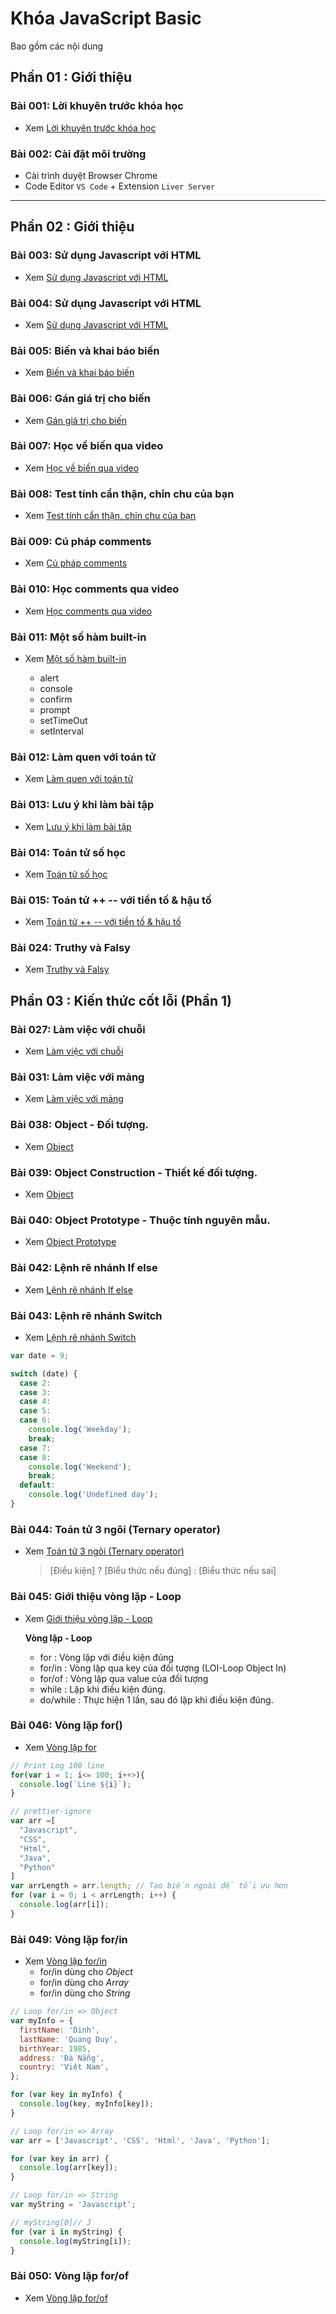 # Khóa JavaScript Basic

Bao gồm các nội dung

## Phần 01 : Giới thiệu

### Bài 001: Lời khuyên trước khóa học

- Xem [Lời khuyên trước khóa học](./detail/phan01-001/index.md)

### Bài 002: Cài đặt môi trường

- Cài trình duyệt Browser Chrome
- Code Editor `VS Code` + Extension `Liver Server`

---

## Phần 02 : Giới thiệu

### Bài 003: Sử dụng Javascript với HTML

- Xem [Sử dụng Javascript với HTML](./detail/phan02-003/index.md)

### Bài 004: Sử dụng Javascript với HTML

- Xem [Sử dụng Javascript với HTML](.\detail\phan02-004\index.md)

### Bài 005: Biến và khai báo biến

- Xem [Biến và khai báo biến](.\detail\phan02-005\index.md)

### Bài 006: Gán giá trị cho biến

- Xem [Gán giá trị cho biến](.\detail\phan02-006\index.md)

### Bài 007: Học về biến qua video

- Xem [Học về biến qua video](.\detail\phan02-007\index.md)

### Bài 008: Test tính cẩn thận, chỉn chu của bạn

- Xem [Test tính cẩn thận, chỉn chu của bạn](.\detail\phan02-008\index.md)

### Bài 009: Cú pháp comments

- Xem [Cú pháp comments](.\detail\phan02-009\index.md)

### Bài 010: Học comments qua video

- Xem [Học comments qua video](.\detail\phan02-010\index.md)

### Bài 011: Một số hàm built-in

- Xem [Một số hàm built-in](.\detail\phan02-011\index.md)

  - alert
  - console
  - confirm
  - prompt
  - setTimeOut
  - setInterval

<!-- prettier-ignore -->
### Bài 012: Làm quen với toán tử

- Xem [Làm quen với toán tử](.\detail\phan02-012\index.md)

### Bài 013: Lưu ý khi làm bài tập

- Xem [Lưu ý khi làm bài tập](.\detail\phan02-013\index.md)

### Bài 014: Toán tử số học

- Xem [Toán tử số học](.\detail\phan02-014\index.md)

### Bài 015: Toán tử ++ -- với tiền tố & hậu tố

- Xem [Toán tử ++ -- với tiền tố & hậu tố](.\detail\phan02-015\index.md)

### Bài 024: Truthy và Falsy

- Xem [Truthy và Falsy](.\detail\phan02-024\index.md)

<!-- ![Console](./images/001.png "Console") -->
<!-- <img src="./images/001.png" alt="JAVASCRIPT VỚI HTML" width="400px"/> -->

## Phần 03 : Kiến thức cốt lỗi (Phần 1)

### Bài 027: Làm việc với chuỗi

- Xem [Làm việc với chuỗi](.\detail\phan03-027\index.md)

### Bài 031: Làm việc với mảng

- Xem [Làm việc với mảng](.\detail\phan03-031\index.md)

### Bài 038: Object - Đối tượng.

- Xem [Object](.\detail\phan03-038\index.md)

### Bài 039: Object Construction - Thiết kế đối tượng.

- Xem [Object](.\detail\phan03-039\index.md)

### Bài 040: Object Prototype - Thuộc tính nguyên mẫu.

- Xem [Object Prototype](.\detail\phan03-040\index.md)

### Bài 042: Lệnh rẽ nhánh If else

- Xem [Lệnh rẽ nhánh If else](.\detail\phan03-042\index.md)

### Bài 043: Lệnh rẽ nhánh Switch

- Xem [Lệnh rẽ nhánh Switch](.\detail\phan03-043\index.md)

<!-- prettier-ignore -->
```js
var date = 9;

switch (date) {
  case 2:
  case 3:
  case 4:
  case 5:
  case 6:
    console.log('Weekday');
    break;
  case 7:
  case 8:
    console.log('Weekend');
    break;
  default:
    console.log('Undefined day');
}
```

### Bài 044: Toán tử 3 ngôi (Ternary operator)

- Xem [Toán tử 3 ngôi (Ternary operator)](.\detail\phan03-044\index.md)
  > [Điều kiện] ? [Biểu thức nếu đúng] : [Biểu thức nếu sai]

### Bài 045: Giới thiệu vòng lặp - Loop

- Xem [Giới thiệu vòng lặp - Loop](.\detail\phan03-045\index.md)

  **Vòng lặp - Loop**

  - for : Vòng lặp với điều kiện đúng
  - for/in : Vòng lặp qua key của đối tượng (LOI-Loop Object In)
  - for/of : Vòng lặp qua value của đối tượng
  - while : Lặp khi điều kiện đúng.
  - do/while : Thực hiện 1 lần, sau đó lặp khi điều kiện đúng.

### Bài 046: Vòng lặp for()

- Xem [Vòng lặp for](.\detail\phan03-046\index.md)

```js
// Print Log 100 line
for(var i = 1; i<= 100; i++>){
  console.log(`Line ${i}`);
}
```

```js
// prettier-ignore
var arr =[
  "Javascript",
  "CSS",
  "Html",
  "Java",
  "Python"
]
var arrLength = arr.length; // Tạo biến ngoài để tối ưu hơn
for (var i = 0; i < arrLength; i++) {
  console.log(arr[i]);
}
```

### Bài 049: Vòng lặp for/in

- Xem [Vòng lặp for/in](.\detail\phan03-049\index.md)
  - for/in dùng cho _Object_
  - for/in dùng cho _Array_
  - for/in dùng cho _String_

```js
// Loop for/in => Object
var myInfo = {
  firstName: 'Dinh',
  lastName: 'Quang Duy',
  birthYear: 1985,
  address: 'Đà Nẵng',
  country: 'Việt Nam',
};

for (var key in myInfo) {
  console.log(key, myInfo[key]);
}
```

```js
// Loop for/in => Array
var arr = ['Javascript', 'CSS', 'Html', 'Java', 'Python'];

for (var key in arr) {
  console.log(arr[key]);
}
```

```js
// Loop for/in => String
var myString = 'Javascript';

// myString[0]// J
for (var i in myString) {
  console.log(myString[i]);
}
```

<!-- ![Console](./images/001.png "Console") -->
<!-- <img src="./images/001.png" alt="JAVASCRIPT VỚI HTML" width="400px"/> -->

### Bài 050: Vòng lặp for/of

- Xem [Vòng lặp for/of](.\detail\phan03-050\index.md)
